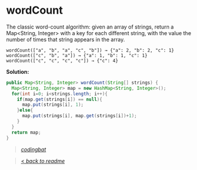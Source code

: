 # wordCount

The classic word-count algorithm: given an array of strings, return a Map<String, Integer> with a key for each different string, with the value the number of times that string appears in the array.

```
wordCount(["a", "b", "a", "c", "b"]) → {"a": 2, "b": 2, "c": 1}
wordCount(["c", "b", "a"]) → {"a": 1, "b": 1, "c": 1}
wordCount(["c", "c", "c", "c"]) → {"c": 4}
```

**Solution:**

```java
public Map<String, Integer> wordCount(String[] strings) {
  Map<String, Integer> map = new HashMap<String, Integer>();
  for(int i=0; i<strings.length; i++){
    if(map.get(strings[i]) == null){
      map.put(strings[i], 1);
    }else{
      map.put(strings[i], map.get(strings[i])+1);
    }
  }
  return map;
}
```

> _[codingbat](https://codingbat.com/prob/p117630)_

> [< _back to readme_](/README.md)